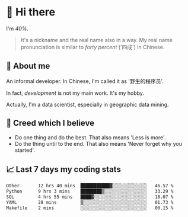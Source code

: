 # 👋 Hi there

I'm *40%*.

> It's a nickname and the real name also in a way.
> My real name pronunciation is similar to *forty percent* ('四成') in Chinese.

## :speech_balloon: About me

An informal developer. In Chinese, I'm called it as '野生的程序员'.

In fact, _development_ is not my main work. It's my hobby.

Actually, I'm a data scientist, especially in geographic data mining.

## :see_no_evil: Creed which I believe

- Do one thing and do the best. That also means 'Less is more'.
- Do the thing until to the end. That also means 'Never forget why you started'.

## :chart_with_upwards_trend: Last 7 days my coding stats

<!--START_SECTION:waka-->

```txt
Other       12 hrs 40 mins  ███████████▓░░░░░░░░░░░░░   46.57 %
Python      9 hrs 3 mins    ████████▒░░░░░░░░░░░░░░░░   33.29 %
SQL         4 hrs 55 mins   ████▓░░░░░░░░░░░░░░░░░░░░   18.07 %
YAML        28 mins         ▒░░░░░░░░░░░░░░░░░░░░░░░░   01.73 %
Makefile    2 mins          ░░░░░░░░░░░░░░░░░░░░░░░░░   00.15 %
```

<!--END_SECTION:waka-->

